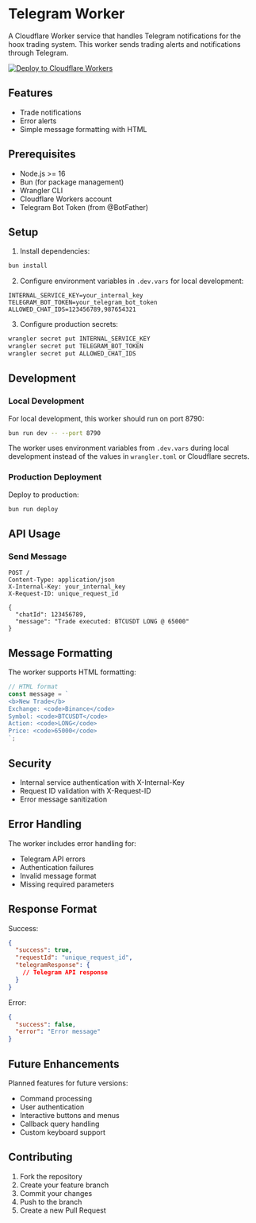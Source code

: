 # Telegram Worker

A Cloudflare Worker service that handles Telegram notifications for the hoox trading system. This worker sends trading alerts and notifications through Telegram.

[![Deploy to Cloudflare Workers](https://deploy.workers.cloudflare.com/button)](https://deploy.workers.cloudflare.com/?url=https://github.com/yourusername/hoox-trading/tree/main/telegram-worker)

## Features

- Trade notifications
- Error alerts
- Simple message formatting with HTML

## Prerequisites

- Node.js >= 16
- Bun (for package management)
- Wrangler CLI
- Cloudflare Workers account
- Telegram Bot Token (from @BotFather)

## Setup

1. Install dependencies:
```bash
bun install
```

2. Configure environment variables in `.dev.vars` for local development:
```env
INTERNAL_SERVICE_KEY=your_internal_key
TELEGRAM_BOT_TOKEN=your_telegram_bot_token
ALLOWED_CHAT_IDS=123456789,987654321
```

3. Configure production secrets:
```bash
wrangler secret put INTERNAL_SERVICE_KEY
wrangler secret put TELEGRAM_BOT_TOKEN
wrangler secret put ALLOWED_CHAT_IDS
```

## Development

### Local Development

For local development, this worker should run on port 8790:

```bash
bun run dev -- --port 8790
```

The worker uses environment variables from `.dev.vars` during local development instead of the values in `wrangler.toml` or Cloudflare secrets.

### Production Deployment

Deploy to production:
```bash
bun run deploy
```

## API Usage

### Send Message

```http
POST /
Content-Type: application/json
X-Internal-Key: your_internal_key
X-Request-ID: unique_request_id

{
  "chatId": 123456789,
  "message": "Trade executed: BTCUSDT LONG @ 65000"
}
```

## Message Formatting

The worker supports HTML formatting:

```javascript
// HTML format
const message = `
<b>New Trade</b>
Exchange: <code>Binance</code>
Symbol: <code>BTCUSDT</code>
Action: <code>LONG</code>
Price: <code>65000</code>
`;
```

## Security

- Internal service authentication with X-Internal-Key
- Request ID validation with X-Request-ID
- Error message sanitization

## Error Handling

The worker includes error handling for:
- Telegram API errors
- Authentication failures
- Invalid message format
- Missing required parameters

## Response Format

Success:
```json
{
  "success": true,
  "requestId": "unique_request_id",
  "telegramResponse": {
    // Telegram API response
  }
}
```

Error:
```json
{
  "success": false,
  "error": "Error message"
}
```

## Future Enhancements

Planned features for future versions:
- Command processing
- User authentication
- Interactive buttons and menus
- Callback query handling
- Custom keyboard support

## Contributing

1. Fork the repository
2. Create your feature branch
3. Commit your changes
4. Push to the branch
5. Create a new Pull Request 